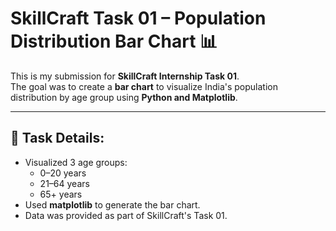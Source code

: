 # SkillCraft Task 01 – Population Distribution Bar Chart 📊

This is my submission for **SkillCraft Internship Task 01**.  
The goal was to create a **bar chart** to visualize India's population distribution by age group using **Python and Matplotlib**.

---

## 📌 Task Details:
- Visualized 3 age groups:
  - 0–20 years
  - 21–64 years
  - 65+ years
- Used **matplotlib** to generate the bar chart.
- Data was provided as part of SkillCraft's Task 01.
